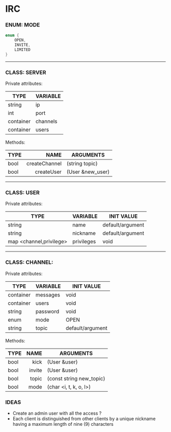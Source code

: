 # IRC

### ENUM: MODE
```c++
enum {
	OPEN,
	INVITE,
	LIMITED
}
```

---
### CLASS: SERVER
Private attributes:

| TYPE      | VARIABLE |
|-----------|:---------|
| string    | ip       |
| int       | port     |
| container | channels |
| container | users    |

Methods:

| TYPE |      NAME     | ARGUMENTS        |
|------|--------------:|------------------|
| bool | createChannel | (string topic)   |
| bool | createUser    | (User &new_user) |


---
### CLASS: USER
Private attributes:

| TYPE                    | VARIABLE   | INIT VALUE       |
|-------------------------|:-----------|------------------|
| string                  | name       | default/argument |
| string                  | nickname   | default/argument |
| map <channel,privilege> | privileges | void             |
	

---
### CLASS: CHANNEL:
Private attributes:

| TYPE      | VARIABLE | INIT VALUE       |
|-----------|:---------|------------------|
| container | messages | void             |
| container | users    | void             |
| string    | password | void             |
| enum      | mode     | OPEN             |
| string    | topic    | default/argument |

Methods:

| TYPE |  NAME  | ARGUMENTS                |
|------|-------:|--------------------------|
| bool | kick   | (User &user)             |
| bool | invite | (User &user)             |
| bool | topic  | (const string new_topic) |
| bool | mode   | (char <i, t, k, o, l>)   |


### IDEAS
- Create an admin user with all the access ?
- Each client is distinguished from other clients by a unique nickname having a maximum length of nine (9) characters